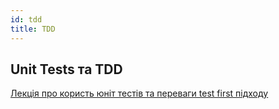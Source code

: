 ```yaml
---
id: tdd
title: TDD
---
```



## Unit Tests та TDD

[Лекція про користь юніт тестів та переваги test first підходу](https://youtu.be/aKyRL9mWjr8)